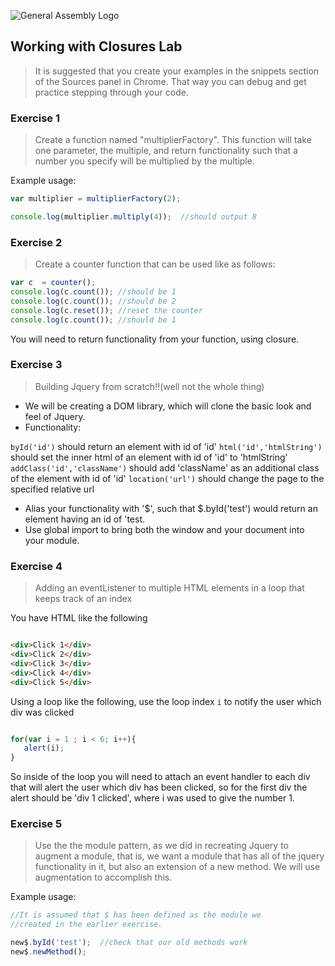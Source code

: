 ![General Assembly Logo](http://i.imgur.com/ke8USTq.png)


## Working with Closures Lab

> It is suggested that you create your examples in the snippets section of the Sources panel in Chrome. That way you can debug and
get practice stepping through your code.


### Exercise 1

> Create a function named "multiplierFactory". This function will take one parameter, the multiple, and return functionality such that
a number you specify will be multiplied by the multiple.

Example usage:

```javascript
var multiplier = multiplierFactory(2);

console.log(multiplier.multiply(4));  //should output 8


```


### Exercise 2

> Create a counter function that can be used like as follows:

```javascript
var c  = counter();
console.log(c.count()); //should be 1
console.log(c.count()); //should be 2
console.log(c.reset()); //reset the counter
console.log(c.count()); //should be 1

```

You will need to return functionality from your function, using closure.

### Exercise 3

> Building Jquery from scratch!!(well not the whole thing)

* We will be creating a DOM library, which will clone the basic look and feel of Jquery.
* Functionality:

```byId('id')``` should return an element with id of 'id'
```html('id','htmlString')``` should set the inner html of an element with id of 'id' to 'htmlString'
```addClass('id','className')``` should add 'className' as an additional class of the element with id of 'id'
```location('url')``` should change the page to the specified relative url

* Alias your functionality with '$', such that $.byId('test') would return an element having an id of 'test.
* Use global import to bring both the window and your document into your module.

### Exercise 4

> Adding an eventListener to multiple HTML elements in a loop that keeps track of an index

You have HTML like the following

```html

<div>Click 1</div>
<div>Click 2</div>
<div>Click 3</div>
<div>Click 4</div>
<div>Click 5</div>

```

Using a loop like the following, use the loop index ```i``` to notify the user which div was clicked

```javascript

for(var i = 1 ; i < 6; i++){
   alert(i);
}

```

So inside of the loop you will need to attach an event handler to each div that will alert the user which div has been clicked, so for
the first div the alert should be 'div 1 clicked', where i was used to give the number 1.

### Exercise 5

> Use the the module pattern, as we did in recreating Jquery to augment a module, that is, we want a module that has all of the jquery
functionality in it, but also an extension of a new method. We will use augmentation to accomplish this.

Example usage:

```javascript
//It is assumed that $ has been defined as the module we
//created in the earlier exercise.

new$.byId('test');  //check that our old methods work
new$.newMethod();

```


